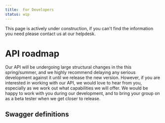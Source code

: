 ```yaml
---
title:  For Developers
status: wip
---
```


<link rel="stylesheet" type="text/css" href="swagger-ui.css">

This page is actively under construction, if you can't find the information you need please contact us at our helpdesk.

# API roadmap

Our API will be undergoing large structural changes in the this spring/summer, and we highly recommend delaying any serious development against it until we release the new version. However, if you are interested in working with our API, we would love to hear from you, especially as we work out what capabilities we will offer. We would be happy to work with you during our development, and to bring your group on as a beta tester when we get closer to release.

## Swagger definitions

<div id="swagger-ui"></div>

<script src="swagger-ui-bundle.js"></script>
<script src="swagger-ui-standalone-preset.js"></script>

<script>
window.onload = function() {
  const ui = SwaggerUIBundle({
    url: "./service_openapi.yaml",
    dom_id: '#swagger-ui',
    presets: [
      SwaggerUIBundle.presets.apis,
      SwaggerUIStandalonePreset
    ]
  })

  window.ui = ui
}
</script>
